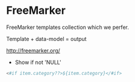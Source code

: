 FreeMarker
==========

FreeMarker templates collection which we perfer.

Template + data-model = output

http://freemarker.org/

* Show if not 'NULL'

```sh
<#if item.category??>${item.category}</#if>
```


